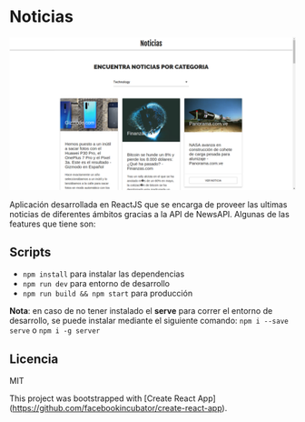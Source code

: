 # Noticias
![Captura de Noticias](.readme-static/capture.png)

Aplicación desarrollada en ReactJS que se encarga de proveer las ultimas noticias de diferentes ámbitos gracias a la API de NewsAPI. Algunas de las features que tiene son:


## Scripts

* `npm install` para instalar las dependencias
* `npm run dev` para entorno de desarrollo
* `npm run build && npm start` para producción

**Nota**: en caso de no tener instalado el **serve** para correr el entorno de desarrollo, se puede instalar mediante el siguiente comando: `npm i --save serve` o `npm i -g server`

## Licencia

MIT


This project was bootstrapped with [Create React App]
(https://github.com/facebookincubator/create-react-app).

